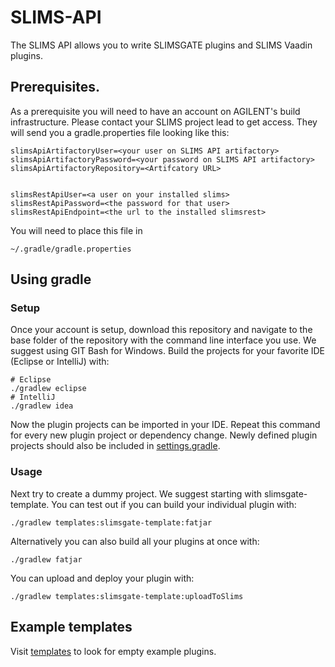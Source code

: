 # SLIMS-API

The SLIMS API allows you to write SLIMSGATE plugins and SLIMS Vaadin plugins. 

## Prerequisites.

As a prerequisite you will need to have an account on AGILENT's build infrastructure. 
Please contact your SLIMS project lead to get access. 
They will send you a gradle.properties file looking like this:

```
slimsApiArtifactoryUser=<your user on SLIMS API artifactory>
slimsApiArtifactoryPassword=<your password on SLIMS API artifactory>
slimsApiArtifactoryRepository=<Artifcatory URL>


slimsRestApiUser=<a user on your installed slims>
slimsRestApiPassword=<the password for that user>
slimsRestApiEndpoint=<the url to the installed slimsrest>
```

You will need to place this file in 

```
~/.gradle/gradle.properties
```

## Using gradle

### Setup

Once your account is setup, download this repository and navigate to the base folder of the repository with the command line interface you use. 
We suggest using GIT Bash for Windows. 
Build the projects for your favorite IDE (Eclipse or IntelliJ) with:

```
# Eclipse
./gradlew eclipse
# IntelliJ
./gradlew idea
```

Now the plugin projects can be imported in your IDE.
Repeat this command for every new plugin project or dependency change.
Newly defined plugin projects should also be included in [settings.gradle](settings.gradle).

### Usage

Next try to create a dummy project. 
We suggest starting with slimsgate-template.
You can test out if you can build your individual plugin with:

```
./gradlew templates:slimsgate-template:fatjar
```

Alternatively you can also build all your plugins at once with:

```
./gradlew fatjar
```

You can upload and deploy your plugin with:

```
./gradlew templates:slimsgate-template:uploadToSlims
```

## Example templates

Visit [templates](templates/) to look for empty example plugins.

